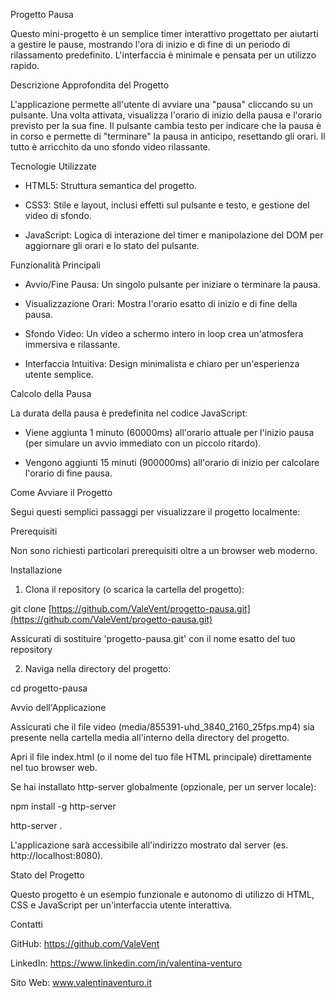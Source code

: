 Progetto Pausa



Questo mini-progetto è un semplice timer interattivo progettato per aiutarti a gestire le pause, mostrando l'ora di inizio e di fine di un periodo di rilassamento predefinito. L'interfaccia è minimale e pensata per un utilizzo rapido.



Descrizione Approfondita del Progetto



L'applicazione permette all'utente di avviare una "pausa" cliccando su un pulsante. Una volta attivata, visualizza l'orario di inizio della pausa e l'orario previsto per la sua fine. Il pulsante cambia testo per indicare che la pausa è in corso e permette di "terminare" la pausa in anticipo, resettando gli orari. Il tutto è arricchito da uno sfondo video rilassante.



Tecnologie Utilizzate



- HTML5: Struttura semantica del progetto.



- CSS3: Stile e layout, inclusi effetti sul pulsante e testo, e gestione del video di sfondo.



- JavaScript: Logica di interazione del timer e manipolazione del DOM per aggiornare gli orari e lo stato del pulsante.



Funzionalità Principali



- Avvio/Fine Pausa: Un singolo pulsante per iniziare o terminare la pausa.



- Visualizzazione Orari: Mostra l'orario esatto di inizio e di fine della pausa.



- Sfondo Video: Un video a schermo intero in loop crea un'atmosfera immersiva e rilassante.



- Interfaccia Intuitiva: Design minimalista e chiaro per un'esperienza utente semplice.



Calcolo della Pausa



La durata della pausa è predefinita nel codice JavaScript:



- Viene aggiunta 1 minuto (60000ms) all'orario attuale per l'inizio pausa (per simulare un avvio immediato con un piccolo ritardo).



- Vengono aggiunti 15 minuti (900000ms) all'orario di inizio per calcolare l'orario di fine pausa.



Come Avviare il Progetto



Segui questi semplici passaggi per visualizzare il progetto localmente:



Prerequisiti



Non sono richiesti particolari prerequisiti oltre a un browser web moderno.





Installazione



1. Clona il repository (o scarica la cartella del progetto):



git clone [https://github.com/ValeVent/progetto-pausa.git](https://github.com/ValeVent/progetto-pausa.git)



Assicurati di sostituire 'progetto-pausa.git' con il nome esatto del tuo repository



2. Naviga nella directory del progetto:



cd progetto-pausa



Avvio dell'Applicazione



Assicurati che il file video (media/855391-uhd_3840_2160_25fps.mp4) sia presente nella cartella media all'interno della directory del progetto.



Apri il file index.html (o il nome del tuo file HTML principale) direttamente nel tuo browser web.



Se hai installato http-server globalmente (opzionale, per un server locale):



npm install -g http-server

http-server .



L'applicazione sarà accessibile all'indirizzo mostrato dal server (es. http://localhost:8080).





Stato del Progetto



Questo progetto è un esempio funzionale e autonomo di utilizzo di HTML, CSS e JavaScript per un'interfaccia utente interattiva.





Contatti



GitHub: https://github.com/ValeVent



LinkedIn: https://www.linkedin.com/in/valentina-venturo



Sito Web: www.valentinaventuro.it
